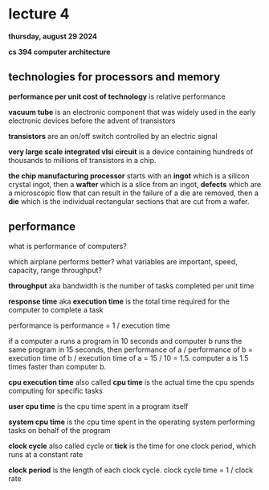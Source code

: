 #  lecture 4

**thursday, august 29 2024**

**cs 394 computer architecture**

##  technologies for processors and memory

**performance per unit cost of technology** is relative performance

**vacuum tube** is an electronic component that was widely used in the early electronic devices before the advent of transistors

**transistors** are an on/off switch controlled by an electric signal

**very large scale integrated vlsi circuit** is a device containing hundreds of thousands to millions of transistors in a chip.

**the chip manufacturing processor** starts with an **ingot** which is a silicon crystal ingot, then a **wafter** which is a slice from an ingot, **defects** which are a microscopic flow that can result in the failure of a die are removed, then a **die** which is the individual rectangular sections that are cut from a wafer.

##  performance

what is performance of computers?

which airplane performs better?  what variables are important, speed, capacity, range throughput?

**throughput** aka bandwidth is the number of tasks completed per unit time

**response time** aka **execution time** is the total time required for the computer to complete a task

performance is performance = 1 / execution time

if a computer a runs a program in 10 seconds and computer b runs the same program in 15 seconds, then performance of a / performance of b = execution time of b / execution time of a = 15 / 10 = 1.5.  computer a is 1.5 times faster than computer b.

**cpu execution time** also called **cpu time** is the actual time the cpu spends computing for specific tasks

**user cpu time** is the cpu time spent in a program itself

**system cpu time** is the cpu time spent in the operating system performing tasks on behalf of the program

**clock cycle** also called cycle or **tick** is the time for one clock period, which runs at a constant rate

**clock period** is the length of each clock cycle.  clock cycle time = 1 / clock rate

